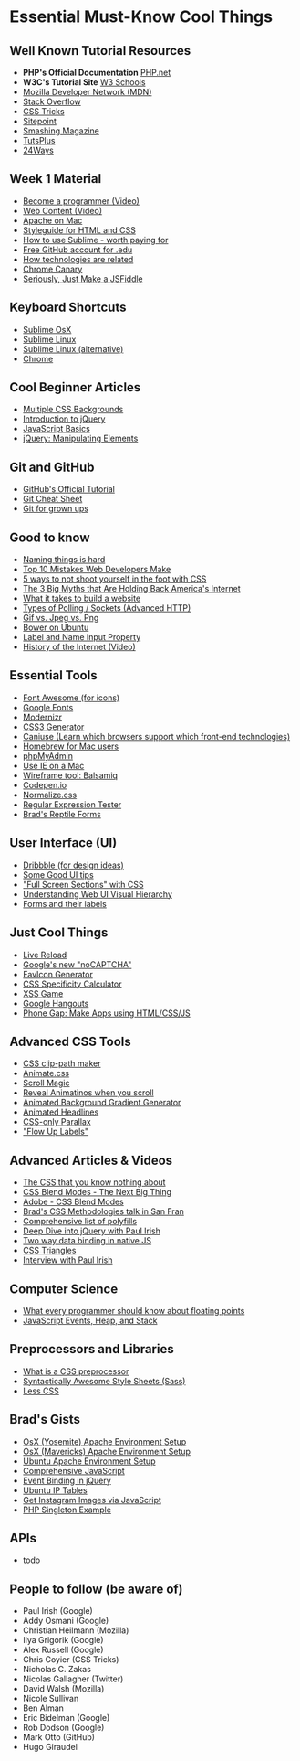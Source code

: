 # Essential Must-Know Cool Things

## Well Known Tutorial Resources
- __PHP's Official Documentation__ [PHP.net](http://php.net/)
- __W3C's Tutorial Site__ [W3 Schools](http://www.w3schools.com/)
- [Mozilla Developer Network (MDN)](https://developer.mozilla.org/en-US/)
- [Stack Overflow](http://stackoverflow.com)
- [CSS Tricks](http://css-tricks.com/)
- [Sitepoint](http://sitepoint.com)
- [Smashing Magazine](http://smashingmagazine.com)
- [TutsPlus](http://code.tutsplus.com)
- [24Ways](http://24ways.org/)

## Week 1 Material
- [Become a programmer (Video)](https://www.youtube.com/watch?v=nKIu9yen5nc)
- [Web Content (Video)](https://www.youtube.com/watch?v=6gmP4nk0EOE)
- [Apache on Mac](http://jason.pureconcepts.net/2012/10/install-apache-php-mysql-mac-os-x/)
- [Styleguide for HTML and CSS](http://codeguide.co/)
- [How to use Sublime - worth paying for](http://code.tutsplus.com/articles/perfect-workflow-in-sublime-text-free-course--net-27293)
- [Free GitHub account for .edu](https://education.github.com/pack)
- [How technologies are related](https://coggle.it/diagram/5398a137dbff8e364a004242/d8cd77db8aaec383b578a3c05016d3249174f5e8cec862a311ca6829a75e320b)
- [Chrome Canary](https://www.google.com/intl/en/chrome/browser/canary.html)
- [Seriously, Just Make a JSFiddle](http://css-tricks.com/seriously-just-make-a-jsfiddle/)

## Keyboard Shortcuts
- [Sublime OsX](http://sublime-text-unofficial-documentation.readthedocs.org/en/latest/reference/keyboard_shortcuts_osx.html)
- [Sublime Linux](http://sublime-text-unofficial-documentation.readthedocs.org/en/latest/reference/keyboard_shortcuts_win.html)
- [Sublime Linux (alternative)](https://gist.github.com/Belgand/2856947)
- [Chrome](https://support.google.com/chrome/answer/157179?hl=en&rd=1)

## Cool Beginner Articles
- [Multiple CSS Backgrounds](http://www.css3.info/preview/multiple-backgrounds/)
- [Introduction to jQuery](http://ejohn.org/apps/workshop/intro/)
- [JavaScript Basics](http://jqfundamentals.com/chapter/javascript-basics)
- [jQuery: Manipulating Elements](http://learn.jquery.com/using-jquery-core/manipulating-elements/)

## Git and GitHub
- [GitHub's Official Tutorial](https://try.github.io/levels/1/challenges/1)
- [Git Cheat Sheet](http://www.git-tower.com/blog/git-cheat-sheet-detail/)
- [Git for grown ups](http://24ways.org/2013/git-for-grownups/)

## Good to know
- [Naming things is hard](http://24ways.org/2014/naming-things/)
- [Top 10 Mistakes Web Developers Make](http://www.toptal.com/web/top-10-mistakes-that-web-developers-make)
- [5 ways to not shoot yourself in the foot with CSS](https://medium.com/@jxnblk/5-ways-to-not-shoot-yourself-in-the-foot-with-css-8d3c84c94364)
- [The 3 Big Myths that Are Holding Back America's Internet](https://medium.com/backchannel/the-3-big-myths-that-are-holding-back-americas-internet-1d96dd47e944)
- [What it takes to build a website](http://24ways.org/2014/what-it-takes-to-build-a-website/)
- [Types of Polling / Sockets (Advanced HTTP)](http://stackoverflow.com/questions/11077857/what-are-long-polling-websockets-server-sent-events-sse-and-comet)
- [Gif vs. Jpeg vs. Png](http://www.digitaltrends.com/computing/whats-the-difference-between-a-gif-a-jpg-and-a-png-file/)
- [Bower on Ubuntu](http://stackoverflow.com/questions/21491996/installing-bower-on-ubuntu)
- [Label and Name Input Property](https://developers.google.com/web/fundamentals/input/form/label-and-name-inputs)
- [History of the Internet (Video)](https://www.youtube.com/watch?v=9hIQjrMHTv4)

## Essential Tools
- [Font Awesome (for icons)](http://fortawesome.github.io/Font-Awesome/)
- [Google Fonts](https://www.google.com/fonts)
- [Modernizr](http://modernizr.com/)
- [CSS3 Generator](http://css3generator.com/)
- [Caniuse (Learn which browsers support which front-end technologies)](http://caniuse.com)
- [Homebrew for Mac users](http://brew.sh/)
- [phpMyAdmin](https://github.com/phpmyadmin/phpmyadmin)
- [Use IE on a Mac](https://www.modern.ie/en-us)
- [Wireframe tool: Balsamiq](http://balsamiq.com/)
- [Codepen.io](http://codepen.io/)
- [Normalize.css](http://necolas.github.io/normalize.css/)
- [Regular Expression Tester](http://regexr.com/)
- [Brad's Reptile Forms](https://github.com/bradwestfall/ReptileForms)

## User Interface (UI)
- [Dribbble (for design ideas)](http://dribbble.com)
- [Some Good UI tips](http://goodui.org/)
- ["Full Screen Sections" with CSS](https://medium.com/@ckor/make-full-screen-sections-with-1-line-of-css-b82227c75cbd)
- [Understanding Web UI Visual Hierarchy](http://www.awwwards.com/understanding-web-ui-visual-hierarchy.html)
- [Forms and their labels](http://css-tricks.com/label-placement-on-forms/)

## Just Cool Things
- [Live Reload](http://www.ryanthaut.com/guides/sublime-text-3-markdown-and-live-reload/)
- [Google's new "noCAPTCHA"](https://www.youtube.com/watch?v=jwslDn3ImM0)
- [FavIcon Generator](http://tools.dynamicdrive.com/favicon/)
- [CSS Specificity Calculator](http://specificity.keegan.st/)
- [XSS Game](https://xss-game.appspot.com/)
- [Google Hangouts](http://www.google.com/+/learnmore/hangouts/)
- [Phone Gap: Make Apps using HTML/CSS/JS](http://phonegap.com/about/)

## Advanced CSS Tools
- [CSS clip-path maker](http://bennettfeely.com/clippy/)
- [Animate.css](http://daneden.github.io/animate.css/)
- [Scroll Magic](http://janpaepke.github.io/ScrollMagic/)
- [Reveal Animatinos when you scroll](http://mynameismatthieu.com/WOW/)
- [Animated Background Gradient Generator](http://www.gradient-animator.com/)
- [Animated Headlines](http://codyhouse.co/gem/css-animated-headlines/)
- [CSS-only Parallax](http://keithclark.co.uk/articles/pure-css-parallax-websites/demo3/)
- ["Flow Up Labels"](http://www.enfos.com/FlowupLabels.js/demo/)

## Advanced Articles & Videos
- [The CSS that you know nothing about](https://medium.com/@mjtweaver/the-css-that-you-dont-know-about-d5945cea1c94)
- [CSS Blend Modes - The Next Big Thing](https://medium.com/@bennettfeely/css-blend-modes-could-be-the-next-big-thing-in-web-design-6b51bf53743a)
- [Adobe - CSS Blend Modes](http://webplatform.adobe.com/blend-modes/)
- [Brad's CSS Methodologies talk in San Fran](https://www.youtube.com/watch?v=-bZSTMLqf8Q)
- [Comprehensive list of polyfills](https://github.com/Modernizr/Modernizr/wiki/HTML5-Cross-Browser-Polyfills)
- [Deep Dive into jQuery with Paul Irish](https://www.youtube.com/watch?v=i_qE1iAmjFg)
- [Two way data binding in native JS](http://www.html5rocks.com/en/tutorials/es7/observe/)
- [CSS Triangles](http://callmenick.com/2014/05/03/css-triangles/)
- [Interview with Paul Irish](https://www.youtube.com/watch?v=JhWGSD_TY2Y#t=1410)

## Computer Science
- [What every programmer should know about floating points](http://blog.reverberate.org/2014/09/what-every-computer-programmer-should.html)
- [JavaScript Events, Heap, and Stack](http://vimeo.com/96425312)

## Preprocessors and Libraries
- [What is a CSS preprocessor](https://www.youtube.com/watch?v=PJkWbezpHpE#t=254)
- [Syntactically Awesome Style Sheets (Sass)](http://sass-lang.com/)
- [Less CSS](http://lesscss.org/)

## Brad's Gists
- [OsX (Yosemite) Apache Environment Setup](https://gist.github.com/bradwestfall/c3e44d5c1e4a74ad852e)
- [OsX (Mavericks) Apache Environment Setup](https://gist.github.com/bradwestfall/df915300c0d5022e5cb2)
- [Ubuntu Apache Environment Setup](https://gist.github.com/bradwestfall/b478157ce6d507802133)
- [Comprehensive JavaScript](https://gist.github.com/bradwestfall/002312c3628eac9cc215)
- [Event Binding in jQuery](https://gist.github.com/bradwestfall/c87fb32047247eac899b)
- [Ubuntu IP Tables](https://gist.github.com/bradwestfall/d8a00045221e179e3ae9)
- [Get Instagram Images via JavaScript](https://gist.github.com/bradwestfall/f5a010e96fb0c4d18556)
- [PHP Singleton Example](https://gist.github.com/bradwestfall/5310a4d221734a30f50b)

## APIs
- todo

## People to follow (be aware of)
- Paul Irish (Google)
- Addy Osmani (Google)
- Christian Heilmann (Mozilla)
- Ilya Grigorik (Google)
- Alex Russell (Google)
- Chris Coyier (CSS Tricks)
- Nicholas C. Zakas
- Nicolas Gallagher (Twitter)
- David Walsh (Mozilla)
- Nicole Sullivan
- Ben Alman
- Eric Bidelman (Google)
- Rob Dodson﻿ (Google)
- Mark Otto (GitHub)
- Hugo Giraudel